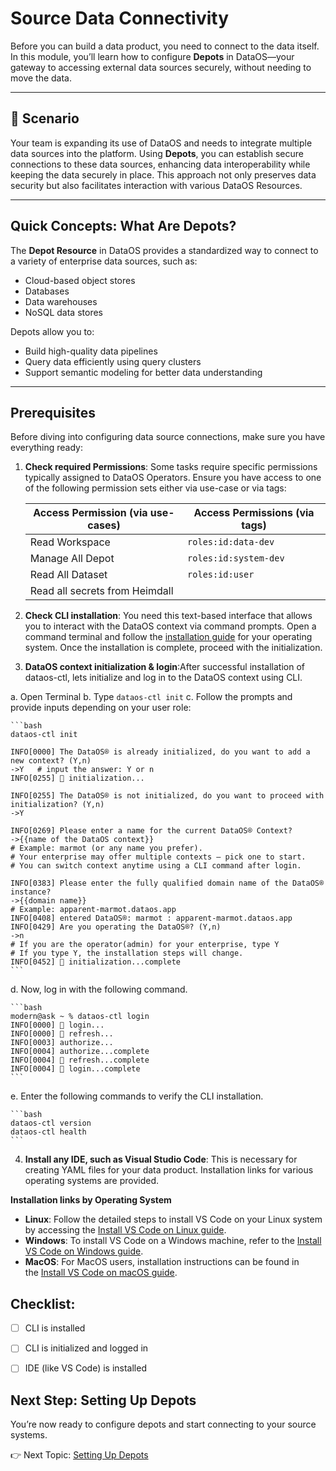 
# Source Data Connectivity

Before you can build a data product, you need to connect to the data itself. In this module, you’ll learn how to configure **Depots** in DataOS—your gateway to accessing external data sources securely, without needing to move the data.

---

## 📘 Scenario

Your team is expanding its use of DataOS and needs to integrate multiple data sources into the platform. Using **Depots**, you can establish secure connections to these data sources, enhancing data interoperability while keeping the data securely in place. This approach not only preserves data security but also facilitates interaction with various DataOS Resources.

---

## Quick Concepts: What Are Depots?

The **Depot Resource** in DataOS provides a standardized way to connect to a variety of enterprise data sources, such as:

- Cloud-based object stores
- Databases
- Data warehouses
- NoSQL data stores

Depots allow you to:

- Build high-quality data pipelines  
- Query data efficiently using query clusters  
- Support semantic modeling for better data understanding

---

## Prerequisites

Before diving into configuring data source connections, make sure you have everything ready:

1. **Check required Permissions**: Some tasks require specific permissions typically assigned to DataOS Operators. Ensure you have access to one of the following permission sets either via use-case or via tags:

    | **Access Permission (via use-cases)**       | **Access Permissions (via tags)**      |
    |--------------------------------------------|---------------------------------------|
    | Read Workspace                             | `roles:id:data-dev `                  |
    | Manage All Depot                           | `roles:id:system-dev`                   |
    | Read All Dataset                           | `roles:id:user`                      |
    | Read all secrets from Heimdall             |                                |

2. **Check CLI installation**: You need this text-based interface that allows you to interact with the DataOS context via command prompts. Open a command terminal and follow the <a href="/interfaces/cli/installation/">installation guide</a> for your operating system. Once the installation is complete, proceed with the initialization.

3. **DataOS context initialization & login**:After successful installation of dataos-ctl,  lets initialize and log in to the DataOS context using CLI.

  a. Open Terminal 
  b. Type `dataos-ctl init`
  c. Follow the prompts and provide inputs depending on your user role:

    ```bash
    dataos-ctl init

    INFO[0000] The DataOS® is already initialized, do you want to add a new context? (Y,n)  
    ->Y   # input the answer: Y or n
    INFO[0255] 🚀 initialization...

    INFO[0255] The DataOS® is not initialized, do you want to proceed with initialization? (Y,n)  
    ->Y

    INFO[0269] Please enter a name for the current DataOS® Context?  
    ->{{name of the DataOS context}}
    # Example: marmot (or any name you prefer).
    # Your enterprise may offer multiple contexts — pick one to start.
    # You can switch context anytime using a CLI command after login. 

    INFO[0383] Please enter the fully qualified domain name of the DataOS® instance?  
    ->{{domain name}} 
    # Example: apparent-marmot.dataos.app
    INFO[0408] entered DataOS®: marmot : apparent-marmot.dataos.app 
    INFO[0429] Are you operating the DataOS®? (Y,n)         
    ->n  
    # If you are the operator(admin) for your enterprise, type Y
    # If you type Y, the installation steps will change.
    INFO[0452] 🚀 initialization...complete
    ```

  d. Now, log in with the following command.
    
    ```bash
    modern@ask ~ % dataos-ctl login
    INFO[0000] 🔑 login...                                   
    INFO[0000] 🔑 refresh...                                 
    INFO[0003] authorize...                                 
    INFO[0004] authorize...complete                         
    INFO[0004] 🔑 refresh...complete                         
    INFO[0004] 🔑 login...complete 
    ```
  e. Enter the following commands to verify the CLI installation.

    ```bash
    dataos-ctl version
    dataos-ctl health
    ```    
4. **Install any IDE, such as Visual Studio Code**: This is necessary for creating YAML files for your data product. Installation links for various operating systems are provided.

  **Installation links by Operating System**

  - **Linux**: Follow the detailed steps to install VS Code on your Linux system by accessing the [Install VS Code on Linux guide](https://code.visualstudio.com/docs/setup/linux).
  - **Windows**: To install VS Code on a Windows machine, refer to the [Install VS Code on Windows guide](https://code.visualstudio.com/docs/setup/windows).
  - **MacOS**: For MacOS users, installation instructions can be found in the [Install VS Code on macOS guide](https://code.visualstudio.com/docs/setup/mac).

## **Checklist:**

- [ ]  CLI is installed 
- [ ]  CLI is initialized and logged in
- [ ]  IDE (like VS Code) is installed
 

## Next Step: Setting Up Depots
You’re now ready to configure depots and start connecting to your source systems.

👉 Next Topic: [Setting Up Depots](/learn_new/dp_foundations1_learn_track/data_source_connectivity/setting_up_depots/)
